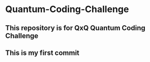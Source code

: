 # Quantum-Coding-Challenge

## This repository is for QxQ Quantum Coding Challenge

## This is my first commit
